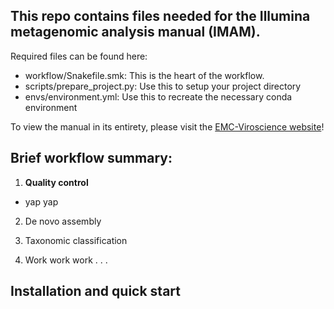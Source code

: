 ## This repo contains files needed for the Illumina metagenomic analysis manual (IMAM).

Required files can be found here:

- workflow/Snakefile.smk: This is the heart of the workflow. 
- scripts/prepare_project.py: Use this to setup your project directory
- envs/environment.yml: Use this to recreate the necessary conda environment

To view the manual in its entirety, please visit the [EMC-Viroscience website](https://lucvzon.github.io/EMC-Viroscience.github.io/workflows.html)!

## Brief workflow summary:
1. **Quality control**
  - yap yap
  
2. De novo assembly

3. Taxonomic classification

4. Work work work . . .


## Installation and quick start